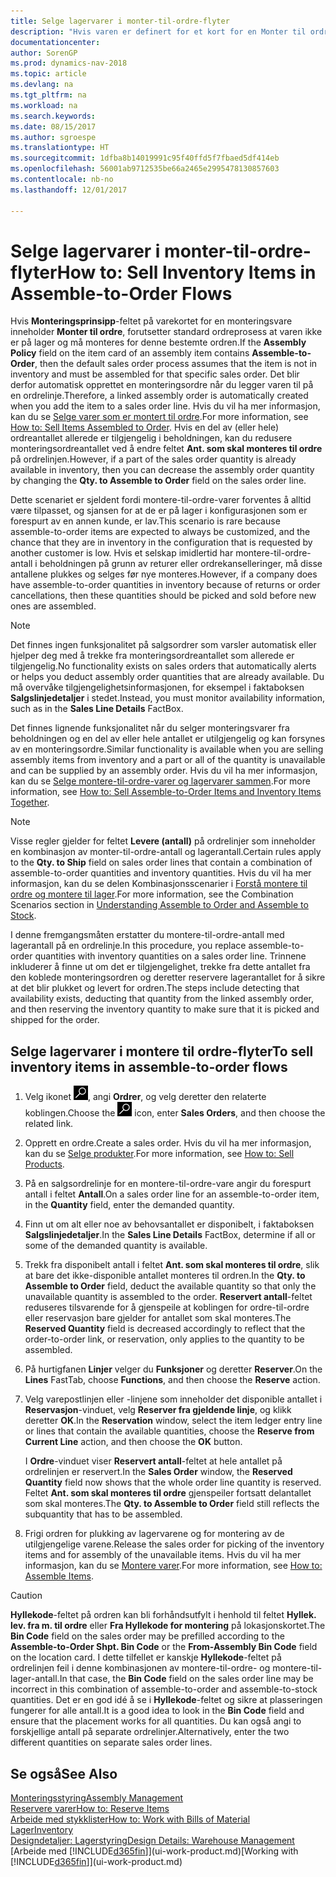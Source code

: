```yaml
---
title: Selge lagervarer i monter-til-ordre-flyter
description: "Hvis varen er definert for et kort for en Monter til ordre, forutsetter standard ordreprosess at varen ikke er på lager og må monteres for denne bestemte ordren. Det blir derfor automatisk opprettet en monteringsordre når du legger varen til på en ordrelinje."
documentationcenter: 
author: SorenGP
ms.prod: dynamics-nav-2018
ms.topic: article
ms.devlang: na
ms.tgt_pltfrm: na
ms.workload: na
ms.search.keywords: 
ms.date: 08/15/2017
ms.author: sgroespe
ms.translationtype: HT
ms.sourcegitcommit: 1dfba8b14019991c95f40ffd5f7fbaed5df414eb
ms.openlocfilehash: 56001ab9712535be66a2465e2995478130857603
ms.contentlocale: nb-no
ms.lasthandoff: 12/01/2017

---
```

# <a name="how-to-sell-inventory-items-in-assemble-to-order-flows"></a><span data-ttu-id="2e984-104">Selge lagervarer i monter-til-ordre-flyter</span><span class="sxs-lookup"><span data-stu-id="2e984-104">How to: Sell Inventory Items in Assemble-to-Order Flows</span></span>
<span data-ttu-id="2e984-105">Hvis **Monteringsprinsipp**-feltet på varekortet for en monteringsvare inneholder **Monter til ordre**, forutsetter standard ordreprosess at varen ikke er på lager og må monteres for denne bestemte ordren.</span><span class="sxs-lookup"><span data-stu-id="2e984-105">If the **Assembly Policy** field on the item card of an assembly item contains **Assemble-to-Order**, then the default sales order process assumes that the item is not in inventory and must be assembled for that specific sales order.</span></span> <span data-ttu-id="2e984-106">Det blir derfor automatisk opprettet en monteringsordre når du legger varen til på en ordrelinje.</span><span class="sxs-lookup"><span data-stu-id="2e984-106">Therefore, a linked assembly order is automatically created when you add the item to a sales order line.</span></span> <span data-ttu-id="2e984-107">Hvis du vil ha mer informasjon, kan du se [Selge varer som er montert til ordre](assembly-how-to-sell-items-assembled-to-order.md).</span><span class="sxs-lookup"><span data-stu-id="2e984-107">For more information, see [How to: Sell Items Assembled to Order](assembly-how-to-sell-items-assembled-to-order.md).</span></span> <span data-ttu-id="2e984-108">Hvis en del av (eller hele) ordreantallet allerede er tilgjengelig i beholdningen, kan du redusere monteringsordreantallet ved å endre feltet **Ant. som skal monteres til ordre** på ordrelinjen.</span><span class="sxs-lookup"><span data-stu-id="2e984-108">However, if a part of the sales order quantity is already available in inventory, then you can decrease the assembly order quantity by changing the **Qty. to Assemble to Order** field on the sales order line.</span></span>  

<span data-ttu-id="2e984-109">Dette scenariet er sjeldent fordi montere-til-ordre-varer forventes å alltid være tilpasset, og sjansen for at de er på lager i konfigurasjonen som er forespurt av en annen kunde, er lav.</span><span class="sxs-lookup"><span data-stu-id="2e984-109">This scenario is rare because assemble-to-order items are expected to always be customized, and the chance that they are in inventory in the configuration that is requested by another customer is low.</span></span> <span data-ttu-id="2e984-110">Hvis et selskap imidlertid har montere-til-ordre-antall i beholdningen på grunn av returer eller ordrekanselleringer, må disse antallene plukkes og selges før nye monteres.</span><span class="sxs-lookup"><span data-stu-id="2e984-110">However, if a company does have assemble-to-order quantities in inventory because of returns or order cancellations, then these quantities should be picked and sold before new ones are assembled.</span></span>  

> [!NOTE]  
>  <span data-ttu-id="2e984-111">Det finnes ingen funksjonalitet på salgsordrer som varsler automatisk eller hjelper deg med å trekke fra monteringsordreantallet som allerede er tilgjengelig.</span><span class="sxs-lookup"><span data-stu-id="2e984-111">No functionality exists on sales orders that automatically alerts or helps you deduct assembly order quantities that are already available.</span></span> <span data-ttu-id="2e984-112">Du må overvåke tilgjengelighetsinformasjonen, for eksempel i faktaboksen **Salgslinjedetaljer** i stedet.</span><span class="sxs-lookup"><span data-stu-id="2e984-112">Instead, you must monitor availability information, such as in the **Sales Line Details** FactBox.</span></span>  

<span data-ttu-id="2e984-113">Det finnes lignende funksjonalitet når du selger monteringsvarer fra beholdningen og en del av eller hele antallet er utilgjengelig og kan forsynes av en monteringsordre.</span><span class="sxs-lookup"><span data-stu-id="2e984-113">Similar functionality is available when you are selling assembly items from inventory and a part or all of the quantity is unavailable and can be supplied by an assembly order.</span></span> <span data-ttu-id="2e984-114">Hvis du vil ha mer informasjon, kan du se [Selge montere-til-ordre-varer og lagervarer sammen](assembly-how-to-sell-assemble-to-order-items-and-inventory-items-together.md).</span><span class="sxs-lookup"><span data-stu-id="2e984-114">For more information, see [How to: Sell Assemble-to-Order Items and Inventory Items Together](assembly-how-to-sell-assemble-to-order-items-and-inventory-items-together.md).</span></span>  

> [!NOTE]  
>  <span data-ttu-id="2e984-115">Visse regler gjelder for feltet **Levere (antall)** på ordrelinjer som inneholder en kombinasjon av monter-til-ordre-antall og lagerantall.</span><span class="sxs-lookup"><span data-stu-id="2e984-115">Certain rules apply to the **Qty. to Ship** field on sales order lines that contain a combination of assemble-to-order quantities and inventory quantities.</span></span> <span data-ttu-id="2e984-116">Hvis du vil ha mer informasjon, kan du se delen Kombinasjonsscenarier i [Forstå montere til ordre og montere til lager](assembly-assemble-to-order-or-assemble-to-stock.md).</span><span class="sxs-lookup"><span data-stu-id="2e984-116">For more information, see the Combination Scenarios section in [Understanding Assemble to Order and Assemble to Stock](assembly-assemble-to-order-or-assemble-to-stock.md).</span></span>  

<span data-ttu-id="2e984-117">I denne fremgangsmåten erstatter du montere-til-ordre-antall med lagerantall på en ordrelinje.</span><span class="sxs-lookup"><span data-stu-id="2e984-117">In this procedure, you replace assemble-to-order quantities with inventory quantities on a sales order line.</span></span> <span data-ttu-id="2e984-118">Trinnene inkluderer å finne ut om det er tilgjengelighet, trekke fra dette antallet fra den koblede monteringsordren og deretter reservere lagerantallet for å sikre at det blir plukket og levert for ordren.</span><span class="sxs-lookup"><span data-stu-id="2e984-118">The steps include detecting that availability exists, deducting that quantity from the linked assembly order, and then reserving the inventory quantity to make sure that it is picked and shipped for the order.</span></span>  

## <a name="to-sell-inventory-items-in-assemble-to-order-flows"></a><span data-ttu-id="2e984-119">Selge lagervarer i montere til ordre-flyter</span><span class="sxs-lookup"><span data-stu-id="2e984-119">To sell inventory items in assemble-to-order flows</span></span>  
1.  <span data-ttu-id="2e984-120">Velg ikonet ![Søk etter side eller rapport](media/ui-search/search_small.png "Søk etter side eller rapport"), angi **Ordrer**, og velg deretter den relaterte koblingen.</span><span class="sxs-lookup"><span data-stu-id="2e984-120">Choose the ![Search for Page or Report](media/ui-search/search_small.png "Search for Page or Report icon") icon, enter **Sales Orders**, and then choose the related link.</span></span>  
2.  <span data-ttu-id="2e984-121">Opprett en ordre.</span><span class="sxs-lookup"><span data-stu-id="2e984-121">Create a sales order.</span></span> <span data-ttu-id="2e984-122">Hvis du vil ha mer informasjon, kan du se [Selge produkter](sales-how-sell-products.md).</span><span class="sxs-lookup"><span data-stu-id="2e984-122">For more information, see [How to: Sell Products](sales-how-sell-products.md).</span></span>  
3.  <span data-ttu-id="2e984-123">På en salgsordrelinje for en montere-til-ordre-vare angir du forespurt antall i feltet **Antall**.</span><span class="sxs-lookup"><span data-stu-id="2e984-123">On a sales order line for an assemble-to-order item, in the **Quantity** field, enter the demanded quantity.</span></span>  
4.  <span data-ttu-id="2e984-124">Finn ut om alt eller noe av behovsantallet er disponibelt, i faktaboksen **Salgslinjedetaljer**.</span><span class="sxs-lookup"><span data-stu-id="2e984-124">In the **Sales Line Details** FactBox, determine if all or some of the demanded quantity is available.</span></span>  
5.  <span data-ttu-id="2e984-125">Trekk fra disponibelt antall i feltet **Ant. som skal monteres til ordre**, slik at bare det ikke-disponible antallet monteres til ordren.</span><span class="sxs-lookup"><span data-stu-id="2e984-125">In the **Qty. to Assemble to Order** field, deduct the available quantity so that only the unavailable quantity is assembled to the order.</span></span> <span data-ttu-id="2e984-126">**Reservert antall**-feltet reduseres tilsvarende for å gjenspeile at koblingen for ordre-til-ordre eller reservasjon bare gjelder for antallet som skal monteres.</span><span class="sxs-lookup"><span data-stu-id="2e984-126">The **Reserved Quantity** field is decreased accordingly to reflect that the order-to-order link, or reservation, only applies to the quantity to be assembled.</span></span>  
6.  <span data-ttu-id="2e984-127">På hurtigfanen **Linjer** velger du **Funksjoner** og deretter **Reserver**.</span><span class="sxs-lookup"><span data-stu-id="2e984-127">On the **Lines** FastTab, choose **Functions**, and then choose the **Reserve** action.</span></span>  
7.  <span data-ttu-id="2e984-128">Velg varepostlinjen eller -linjene som inneholder det disponible antallet i **Reservasjon**-vinduet, velg **Reserver fra gjeldende linje**, og klikk deretter **OK**.</span><span class="sxs-lookup"><span data-stu-id="2e984-128">In the **Reservation** window, select the item ledger entry line or lines that contain the available quantities, choose the **Reserve from Current Line** action, and then choose the **OK** button.</span></span>  

    <span data-ttu-id="2e984-129">I **Ordre**-vinduet viser **Reservert antall**-feltet at hele antallet på ordrelinjen er reservert.</span><span class="sxs-lookup"><span data-stu-id="2e984-129">In the **Sales Order** window, the **Reserved Quantity** field now shows that the whole order line quantity is reserved.</span></span> <span data-ttu-id="2e984-130">Feltet **Ant. som skal monteres til ordre** gjenspeiler fortsatt delantallet som skal monteres.</span><span class="sxs-lookup"><span data-stu-id="2e984-130">The **Qty. to Assemble to Order** field still reflects the subquantity that has to be assembled.</span></span>  

8.  <span data-ttu-id="2e984-131">Frigi ordren for plukking av lagervarene og for montering av de utilgjengelige varene.</span><span class="sxs-lookup"><span data-stu-id="2e984-131">Release the sales order for picking of the inventory items and for assembly of the unavailable items.</span></span> <span data-ttu-id="2e984-132">Hvis du vil ha mer informasjon, kan du se [Montere varer](assembly-how-to-assemble-items.md).</span><span class="sxs-lookup"><span data-stu-id="2e984-132">For more information, see [How to: Assemble Items](assembly-how-to-assemble-items.md).</span></span>  

> [!CAUTION]  
>  <span data-ttu-id="2e984-133">**Hyllekode**-feltet på ordren kan bli forhåndsutfylt i henhold til feltet **Hyllek. lev. fra m. til ordre** eller **Fra Hyllekode for montering** på lokasjonskortet.</span><span class="sxs-lookup"><span data-stu-id="2e984-133">The **Bin Code** field on the sales order may be prefilled according to the **Assemble-to-Order Shpt. Bin Code** or the **From-Assembly Bin Code** field on the location card.</span></span> <span data-ttu-id="2e984-134">I dette tilfellet er kanskje **Hyllekode**-feltet på ordrelinjen feil i denne kombinasjonen av montere-til-ordre- og montere-til-lager-antall.</span><span class="sxs-lookup"><span data-stu-id="2e984-134">In that case, the **Bin Code** field on the sales order line may be incorrect in this combination of assemble-to-order and assemble-to-stock quantities.</span></span> <span data-ttu-id="2e984-135">Det er en god idé å se i **Hyllekode**-feltet og sikre at plasseringen fungerer for alle antall.</span><span class="sxs-lookup"><span data-stu-id="2e984-135">It is a good idea to look in the **Bin Code** field and ensure that the placement works for all quantities.</span></span> <span data-ttu-id="2e984-136">Du kan også angi to forskjellige antall på separate ordrelinjer.</span><span class="sxs-lookup"><span data-stu-id="2e984-136">Alternatively, enter the two different quantities on separate sales order lines.</span></span>  

## <a name="see-also"></a><span data-ttu-id="2e984-137">Se også</span><span class="sxs-lookup"><span data-stu-id="2e984-137">See Also</span></span>  
[<span data-ttu-id="2e984-138">Monteringsstyring</span><span class="sxs-lookup"><span data-stu-id="2e984-138">Assembly Management</span></span>](assembly-assemble-items.md)  
[<span data-ttu-id="2e984-139">Reservere varer</span><span class="sxs-lookup"><span data-stu-id="2e984-139">How to: Reserve Items</span></span>](inventory-how-to-reserve-items.md)  
[<span data-ttu-id="2e984-140">Arbeide med stykklister</span><span class="sxs-lookup"><span data-stu-id="2e984-140">How to: Work with Bills of Material</span></span>](inventory-how-work-BOMs.md)  
[<span data-ttu-id="2e984-141">Lager</span><span class="sxs-lookup"><span data-stu-id="2e984-141">Inventory</span></span>](inventory-manage-inventory.md)  
[<span data-ttu-id="2e984-142">Designdetaljer: Lagerstyring</span><span class="sxs-lookup"><span data-stu-id="2e984-142">Design Details: Warehouse Management</span></span>](design-details-warehouse-management.md)  
<span data-ttu-id="2e984-143">[Arbeide med [!INCLUDE[d365fin](includes/d365fin_md.md)]](ui-work-product.md)</span><span class="sxs-lookup"><span data-stu-id="2e984-143">[Working with [!INCLUDE[d365fin](includes/d365fin_md.md)]](ui-work-product.md)</span></span>

